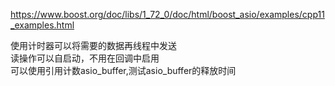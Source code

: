 https://www.boost.org/doc/libs/1_72_0/doc/html/boost_asio/examples/cpp11_examples.html

使用计时器可以将需要的数据再线程中发送  
读操作可以自启动，不用在回调中启用  
可以使用引用计数asio_buffer,测试asio_buffer的释放时间
